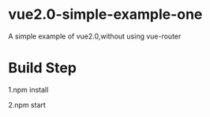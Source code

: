 # vue2.0-simple-example-one
A simple example of vue2.0,without using vue-router  

Build Step  
= 
1.npm install  

2.npm start
